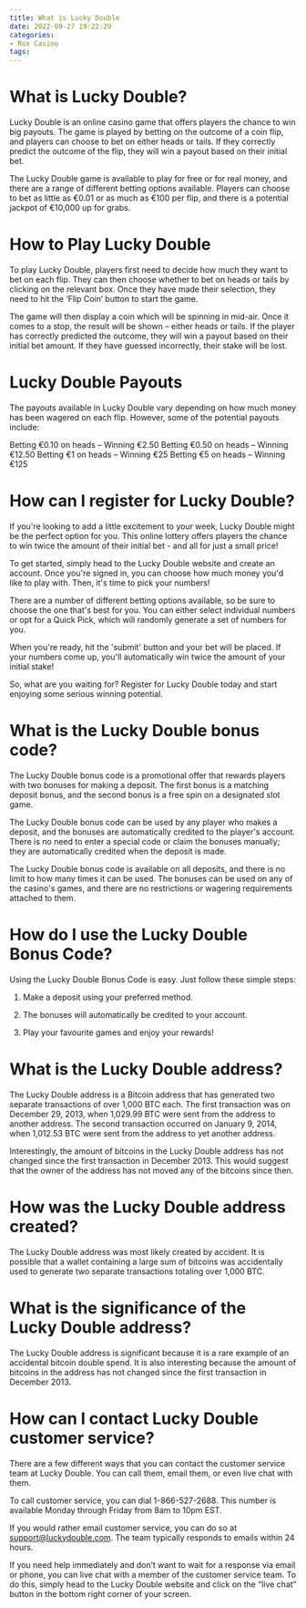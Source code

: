 ```yaml
---
title: What is Lucky Double
date: 2022-09-27 19:22:29
categories:
- Rox Casino
tags:
---
```



#  What is Lucky Double?

Lucky Double is an online casino game that offers players the chance to win big payouts. The game is played by betting on the outcome of a coin flip, and players can choose to bet on either heads or tails. If they correctly predict the outcome of the flip, they will win a payout based on their initial bet.

The Lucky Double game is available to play for free or for real money, and there are a range of different betting options available. Players can choose to bet as little as €0.01 or as much as €100 per flip, and there is a potential jackpot of €10,000 up for grabs.

# How to Play Lucky Double

To play Lucky Double, players first need to decide how much they want to bet on each flip. They can then choose whether to bet on heads or tails by clicking on the relevant box. Once they have made their selection, they need to hit the ‘Flip Coin’ button to start the game.

The game will then display a coin which will be spinning in mid-air. Once it comes to a stop, the result will be shown – either heads or tails. If the player has correctly predicted the outcome, they will win a payout based on their initial bet amount. If they have guessed incorrectly, their stake will be lost.

# Lucky Double Payouts

The payouts available in Lucky Double vary depending on how much money has been wagered on each flip. However, some of the potential payouts include:

Betting €0.10 on heads – Winning €2.50
Betting €0.50 on heads – Winning €12.50
Betting €1 on heads – Winning €25
Betting €5 on heads – Winning €125

#  How can I register for Lucky Double?

If you're looking to add a little excitement to your week, Lucky Double might be the perfect option for you. This online lottery offers players the chance to win twice the amount of their initial bet - and all for just a small price!

To get started, simply head to the Lucky Double website and create an account. Once you're signed in, you can choose how much money you'd like to play with. Then, it's time to pick your numbers!

There are a number of different betting options available, so be sure to choose the one that's best for you. You can either select individual numbers or opt for a Quick Pick, which will randomly generate a set of numbers for you.

When you're ready, hit the 'submit' button and your bet will be placed. If your numbers come up, you'll automatically win twice the amount of your initial stake!

So, what are you waiting for? Register for Lucky Double today and start enjoying some serious winning potential.

#  What is the Lucky Double bonus code?

The Lucky Double bonus code is a promotional offer that rewards players with two bonuses for making a deposit. The first bonus is a matching deposit bonus, and the second bonus is a free spin on a designated slot game.

The Lucky Double bonus code can be used by any player who makes a deposit, and the bonuses are automatically credited to the player's account. There is no need to enter a special code or claim the bonuses manually; they are automatically credited when the deposit is made.

The Lucky Double bonus code is available on all deposits, and there is no limit to how many times it can be used. The bonuses can be used on any of the casino's games, and there are no restrictions or wagering requirements attached to them.

# How do I use the Lucky Double Bonus Code?

Using the Lucky Double Bonus Code is easy. Just follow these simple steps:

1) Make a deposit using your preferred method.

2) The bonuses will automatically be credited to your account.

3) Play your favourite games and enjoy your rewards!

#  What is the Lucky Double address?

The Lucky Double address is a Bitcoin address that has generated two separate transactions of over 1,000 BTC each. The first transaction was on December 29, 2013, when 1,029.99 BTC were sent from the address to another address. The second transaction occurred on January 9, 2014, when 1,012.53 BTC were sent from the address to yet another address.

Interestingly, the amount of bitcoins in the Lucky Double address has not changed since the first transaction in December 2013. This would suggest that the owner of the address has not moved any of the bitcoins since then.

# How was the Lucky Double address created?

The Lucky Double address was most likely created by accident. It is possible that a wallet containing a large sum of bitcoins was accidentally used to generate two separate transactions totaling over 1,000 BTC.

# What is the significance of the Lucky Double address?

The Lucky Double address is significant because it is a rare example of an accidental bitcoin double spend. It is also interesting because the amount of bitcoins in the address has not changed since the first transaction in December 2013.

#  How can I contact Lucky Double customer service?

There are a few different ways that you can contact the customer service team at Lucky Double. You can call them, email them, or even live chat with them.

To call customer service, you can dial 1-866-527-2688. This number is available Monday through Friday from 8am to 10pm EST.

If you would rather email customer service, you can do so at support@luckydouble.com. The team typically responds to emails within 24 hours.

If you need help immediately and don’t want to wait for a response via email or phone, you can live chat with a member of the customer service team. To do this, simply head to the Lucky Double website and click on the “live chat” button in the bottom right corner of your screen.